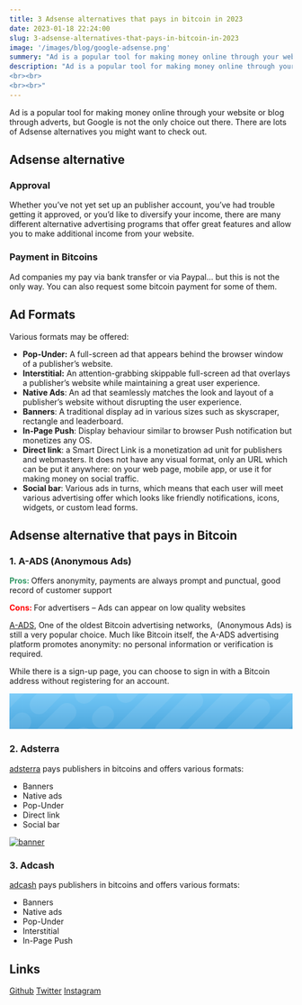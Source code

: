```yaml
---
title: 3 Adsense alternatives that pays in bitcoin in 2023
date: 2023-01-18 22:24:00
slug: 3-adsense-alternatives-that-pays-in-bitcoin-in-2023
image: '/images/blog/google-adsense.png'
summery: "Ad is a popular tool for making money online through your website or blog through adverts, but Google is not the only choice out there. There are lots of Adsense alternatives you might want to check out."
description: "Ad is a popular tool for making money online through your website or blog through adverts, but Google is not the only choice out there. There are lots of Adsense alternatives you might want to check out.
<br><br>
<br><br>"
---
```


<p class="text-lg text-gray-700">Ad is a popular tool for making money online through your website or blog through adverts, but Google is not the only choice out there. There are lots of Adsense alternatives you might want to check out.</p>
<div class="h-10"></div>

<h2 class="text-2xl font-semibold border-b pb-3 text-gray-800">Adsense alternative</h2>
<div class="h-10"></div>
<h3 class="text-xl font-semibold pb-3 text-gray-800">Approval</h3>
<p class="text-gray-700">Whether you’ve not yet set up an publisher account, you’ve had trouble getting it approved, or you’d like to diversify your income, there are many different alternative advertising programs that offer great features and allow you to make additional income from your website.</p>
<div class="h-10"></div>
<h3 class="text-xl font-semibold pb-3 text-gray-800">Payment in Bitcoins</h3>
<p class="text-gray-700">Ad companies my pay via bank transfer or via Paypal… but this is not the only way. You can also request some bitcoin payment for some of them.</p>
<div class="h-4"></div>
<div class="h-8"></div>

<h2 class="text-2xl font-semibold border-b pb-3 text-gray-800">Ad Formats</h2>
<div class="h-10"></div>
<p class="pb-3 text-gray-800">Various formats may be offered:</p>
<div class="pl-16">
<ul class="list-disc">
  <li class="mb-4">
    <span><strong class="font-bold">Pop-Under:</strong> A full-screen ad that appears behind the browser window of a publisher’s website.
</span>
  </li>
  <li class="mb-4">
    <span>
      <strong class="font-bold">Interstitial:</strong> An attention-grabbing skippable full-screen ad that overlays a publisher’s website while maintaining a great user experience.
</span>
  </li>
  <li class="mb-4"><strong class="font-bold">Native Ads</strong>: An ad that seamlessly matches the look and layout of a publisher’s website without disrupting the user experience.</li>
  <li class="mb-4"><strong class="font-bold">Banners</strong>: A traditional display ad in various sizes such as skyscraper, rectangle and leaderboard.</li>
  <li class="mb-4"><strong class="font-bold">In-Page Push</strong>: Display behaviour similar to browser Push notification but monetizes any OS.</li>
  <li class="mb-4"><strong class="font-bold">Direct link</strong>: a Smart Direct Link is a monetization ad unit for publishers and webmasters. It does not have any visual format, only an URL which can be put it anywhere: on your web page, mobile app, or use it for making money on social traffic.</li>
  <li class="mb-4"><strong class="font-bold">Social bar</strong>: Various ads in turns, which means that each user will meet various advertising offer which looks like friendly notifications, icons, widgets, or custom lead forms.</li>
</ul>
</div>
<div class="h-10"></div>
<h2 class="text-2xl font-semibold border-b pb-3 text-gray-800">Adsense alternative that pays in Bitcoin</h2>
<div class="h-10"></div>
<h3 class="text-xl font-semibold pb-3 text-gray-800">1. A-ADS (Anonymous Ads)</h3>
<div class="h-4"></div>
<p>
<p><strong><span style="color: #339966;">Pros:&nbsp;</span></strong>Offers anonymity, payments are always prompt and punctual, good record of customer support</p>
<div class="h-4"></div>
<p><strong><span style="color: #ff0000;">Cons:&nbsp;</span></strong>For advertisers – Ads can appear on low quality websites</p>
</p>
<div class="h-8"></div>
<p class="text-gray-700 leading-loose">
  <p class="leading-loose"><a href="https://a-ads.com?partner=2152742" target="_blank" class="text-blue-600 visited:text-purple-600 font-semibold">A-ADS</a>, One of the oldest Bitcoin advertising networks, &nbsp;(Anonymous Ads) is still a very popular choice. Much like Bitcoin itself, the A-ADS advertising platform promotes anonymity: no personal information or verification is required.</p>
<div class="h-4"></div>

While there is a sign-up page, you can choose to sign in with a Bitcoin address without registering for an account.

</p>
<div class="h-10"></div>
<div class="flex justify-center">
      <a href="https://a-ads.com?partner=2152742" target="_blank">
        <img src="/images/crypto_advertising_network.gif" alt="Crypto Advertising Network"/>
      </a>
    </div>
<div class="h-10"></div>
<h3 class="text-xl font-semibold pb-3 text-gray-800">2. Adsterra</h3>
<div class="h-4"></div>
<p class="text-gray-700">
<a href="https://publishers.adsterra.com/referral/HbGuNfRhuj" target="_blank" class="text-blue-600 visited:text-purple-600 font-semibold">adsterra</a> pays publishers in bitcoins and offers various formats:
</p>
<div class="h-8"></div>
<ul class="list-disc ml-10"><li class="mb-4">Banners</li><li class="mb-4">Native ads</li><li class="mb-4">Pop-Under</li><li class="mb-4">Direct link</li><li class="mb-4">Social bar</li></ul>
<div class="h-10"></div>
<div class="flex justify-center">
  <a href="https://publishers.adsterra.com/referral/HbGuNfRhuj" target="_blank" title="adsterra" >
    <img alt="banner" src="https://landings-cdn.adsterratech.com/referralBanners/png/700%20x%2090%20px.png" />
  </a>
</div>

<div class="h-10"></div>
<h3 class="text-xl font-semibold pb-3 text-gray-800">3. Adcash</h3>
<div class="h-4"></div>
<p class="text-gray-700">
<a href="https://adcash.com/" target="_blank" class="text-blue-600 visited:text-purple-600 font-semibold">adcash</a> pays publishers in bitcoins and offers various formats:
</p>
<div class="h-8"></div>
<ul class="list-disc ml-10"><li class="mb-4">Banners</li><li class="mb-4">Native ads</li><li class="mb-4">Pop-Under</li><li class="mb-4">Interstitial</li><li class="mb-4">In-Page Push</li></ul>
<div class="h-10"></div>


<div class="h-10"></div>
<h2 class="text-2xl font-semibold border-b pb-3 text-gray-800">Links</h2>
<div class="h-4"></div>

<a href="https://github.com/afgprogrammer" target="blank" class="block text-blue-900 mb-3" title="Github">Github</a>
<a href="https://twitter.com/afgprogrammer" target="blank" class="block text-blue-900 mb-3" title="Twitter account">Twitter</a>
<a href="https://instagram.com/theflutterlover" target="blank" class="block text-blue-900" title="Instagram account">Instagram</a>

<div class="h-20"></div>

